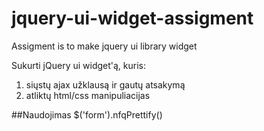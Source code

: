 jquery-ui-widget-assigment
==========================

Assigment is to make jquery ui library widget


Sukurti jQuery ui widget'ą, kuris:

1) siųstų ajax užklausą ir gautų atsakymą
2) atliktų html/css manipuliacijas

##Naudojimas
$('form').nfqPrettify()